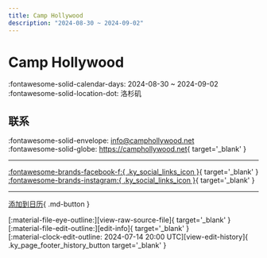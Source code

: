 ```yaml
---
title: Camp Hollywood
description: "2024-08-30 ~ 2024-09-02"
---
```


# Camp Hollywood 

:fontawesome-solid-calendar-days: 2024-08-30 ~ 2024-09-02  
:fontawesome-solid-location-dot: 洛杉矶  

## 联系

:fontawesome-solid-envelope: <info@camphollywood.net>  
:fontawesome-solid-globe: <https://camphollywood.net>{ target='_blank' }  

---

 [:fontawesome-brands-facebook-f:{ .ky_social_links_icon }](https://www.facebook.com/CampHollywoodNJC){ target='_blank' } [:fontawesome-brands-instagram:{ .ky_social_links_icon }](https://instagram.com/camphollywood){ target='_blank' }

---

[添加到日历](https://swing.news/ics/zh-Hans/2024/us/camp-hollywood-2024.ics){ .md-button }

<div class="ky_page_footer" markdown>
<div class="ky_page_footer_trailing" markdown="span">
[:material-file-eye-outline:][view-raw-source-file]{ target='_blank' }
[:material-file-edit-outline:][edit-info]{ target='_blank' }
</div>
<div class="ky_page_footer_leading" markdown="span">
[:material-clock-edit-outline: 2024-07-14 20:00 UTC][view-edit-history]{ .ky_page_footer_history_button target='_blank' }
</div>
</div>

[view-raw-source-file]: https://github.com/swingdance/events/blob/main/2024/us/camp-hollywood-2024.json "查看原始源文件"
[edit-info]: https://github.com/swingdance/events/issues/new?assignees=&labels=update+event&projects=&template=03-update_entity.yml&title=%5B2024%2Fus%5D%20Camp%20Hollywood&region=us&year=2024&id=camp-hollywood-2024&name=Camp%20Hollywood&org_id= "编辑信息"

[view-edit-history]: https://github.com/swingdance/events/commits/main/2024/us/camp-hollywood-2024.json "查看编辑历史"
